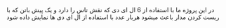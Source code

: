 در این پروژه ما با استفاده از 6 ال ای دی که نقش تاس را دارد و یک پیش باتن که با ریست کردن مدار باعث میشود هربار عدد با استفاده از ال ای دی ها نمایش داده شود 
